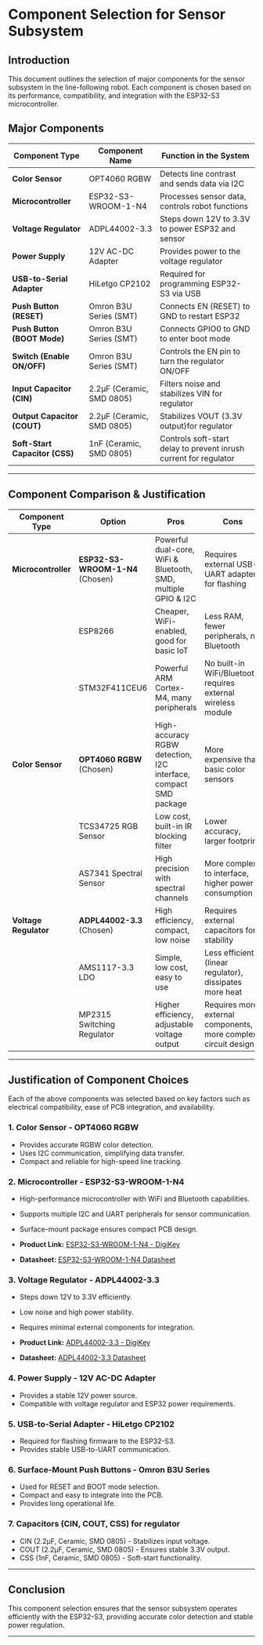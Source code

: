 # Component Selection for Sensor Subsystem

## Introduction
This document outlines the selection of major components for the sensor subsystem in the line-following robot. Each component is chosen based on its performance, compatibility, and integration with the ESP32-S3 microcontroller.

## Major Components

| **Component Type** | **Component Name** | **Function in the System** |
|--------------------|--------------------|---------------------------|
| **Color Sensor** | OPT4060 RGBW | Detects line contrast and sends data via I2C |
| **Microcontroller** | ESP32-S3-WROOM-1-N4 | Processes sensor data, controls robot functions |
| **Voltage Regulator** | ADPL44002-3.3 | Steps down 12V to 3.3V to power ESP32 and sensor |
| **Power Supply** | 12V AC-DC Adapter | Provides power to the voltage regulator |
| **USB-to-Serial Adapter** | HiLetgo CP2102 | Required for programming ESP32-S3 via USB |
| **Push Button (RESET)** | Omron B3U Series (SMT) | Connects EN (RESET) to GND to restart ESP32 |
| **Push Button (BOOT Mode)** | Omron B3U Series (SMT) | Connects GPIO0 to GND to enter boot mode |
| **Switch (Enable ON/OFF)** | Omron B3U Series (SMT) | Controls the EN pin to turn the regulator ON/OFF |
| **Input Capacitor (CIN)** | 2.2µF (Ceramic, SMD 0805) | Filters noise and stabilizes VIN for regulator |
| **Output Capacitor (COUT)** | 2.2µF (Ceramic, SMD 0805) | Stabilizes VOUT (3.3V output)for regulator |
| **Soft-Start Capacitor (CSS)** | 1nF (Ceramic, SMD 0805) | Controls soft-start delay to prevent inrush current for regulator |

---

## Component Comparison & Justification
| **Component Type**  | **Option**                     | **Pros**                                                              | **Cons**                                                                |
|--------------------|--------------------------------|----------------------------------------------------------------------|------------------------------------------------------------------------|
| **Microcontroller** | **ESP32-S3-WROOM-1-N4** (Chosen) | Powerful dual-core, WiFi & Bluetooth, SMD, multiple GPIO & I2C      | Requires external USB-UART adapter for flashing                        |
|                     | ESP8266                       | Cheaper, WiFi-enabled, good for basic IoT                           | Less RAM, fewer peripherals, no Bluetooth                             |
|                     | STM32F411CEU6                 | Powerful ARM Cortex-M4, many peripherals                            | No built-in WiFi/Bluetooth, requires external wireless module         |
| **Color Sensor**   | **OPT4060 RGBW** (Chosen)     | High-accuracy RGBW detection, I2C interface, compact SMD package     | More expensive than basic color sensors                                |
|                    | TCS34725 RGB Sensor           | Low cost, built-in IR blocking filter                                | Lower accuracy, larger footprint                                      |
|                    | AS7341 Spectral Sensor        | High precision with spectral channels                                | More complex to interface, higher power consumption                   |
| **Voltage Regulator** | **ADPL44002-3.3** (Chosen) | High efficiency, compact, low noise                                 | Requires external capacitors for stability                            |
|                    | AMS1117-3.3 LDO               | Simple, low cost, easy to use                                       | Less efficient (linear regulator), dissipates more heat               |
|                    | MP2315 Switching Regulator    | Higher efficiency, adjustable voltage output                         | Requires more external components, more complex circuit design        |

---

## Justification of Component Choices
Each of the above components was selected based on key factors such as electrical compatibility, ease of PCB integration, and availability.

### **1. Color Sensor - OPT4060 RGBW**
- Provides accurate RGBW color detection.
- Uses I2C communication, simplifying data transfer.
- Compact and reliable for high-speed line tracking.

### **2. Microcontroller - ESP32-S3-WROOM-1-N4**
- High-performance microcontroller with WiFi and Bluetooth capabilities.
- Supports multiple I2C and UART peripherals for sensor communication.
- Surface-mount package ensures compact PCB design.

- **Product Link:** [ESP32-S3-WROOM-1-N4 - DigiKey](https://www.digikey.com/en/products/detail/espressif-systems/ESP32-S3-WROOM-1-N4/16162639)
- **Datasheet:** [ESP32-S3-WROOM-1-N4 Datasheet](https://www.espressif.com/sites/default/files/documentation/esp32-s3-wroom-1_wroom-1u_datasheet_en.pdf)

### **3. Voltage Regulator - ADPL44002-3.3**
- Steps down 12V to 3.3V efficiently.
- Low noise and high power stability.
- Requires minimal external components for integration.

- **Product Link:** [ADPL44002-3.3 - DigiKey](https://www.digikey.com/en/products/detail/analog-devices-inc/ADPL44002AUJZ-3-3-R7/25803461)
- **Datasheet:** [ADPL44002-3.3 Datasheet](https://www.mouser.com/datasheet/2/609/1/adpl44002-3535120.pdf)

### **4. Power Supply - 12V AC-DC Adapter**
- Provides a stable 12V power source.
- Compatible with voltage regulator and ESP32 power requirements.

### **5. USB-to-Serial Adapter - HiLetgo CP2102**
- Required for flashing firmware to the ESP32-S3.
- Provides stable USB-to-UART communication.

### **6. Surface-Mount Push Buttons - Omron B3U Series**
- Used for RESET and BOOT mode selection.
- Compact and easy to integrate into the PCB.
- Provides long operational life.

### **7. Capacitors (CIN, COUT, CSS) for regulator**
- CIN (2.2µF, Ceramic, SMD 0805) - Stabilizes input voltage.
- COUT (2.2µF, Ceramic, SMD 0805) - Ensures stable 3.3V output.
- CSS (1nF, Ceramic, SMD 0805) - Soft-start functionality.

---

## Conclusion
This component selection ensures that the sensor subsystem operates efficiently with the ESP32-S3, providing accurate color detection and stable power regulation.

---

